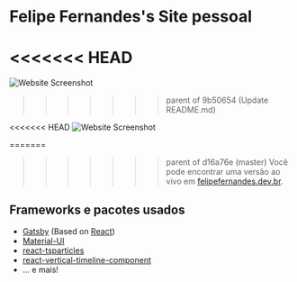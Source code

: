 # Felipe Fernandes's Site pessoal
<<<<<<< HEAD
=======

![Website Screenshot]()
>>>>>>> parent of 9b50654 (Update README.md)

<<<<<<< HEAD
![Website Screenshot]()

=======
>>>>>>> parent of d16a76e (master)
Você pode encontrar uma versão ao vivo em [felipefernandes.dev.br](https://felipefernandes.dev.br).

## Frameworks e pacotes usados

- [Gatsby](https://www.gatsbyjs.com/) (Based on [React](https://reactjs.org/))
- [Material-UI](https://material-ui.com/)
- [react-tsparticles](https://github.com/matteobruni/tsparticles)
- [react-vertical-timeline-component](https://github.com/stephane-monnot/react-vertical-timeline)
- ... e mais!
